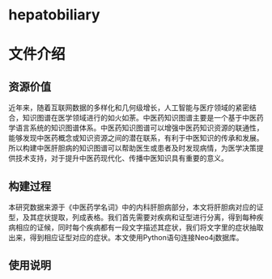 # hepatobiliary
# 文件介绍  
## 资源价值  
近年来，随着互联网数据的多样化和几何级增长，人工智能与医疗领域的紧密结合，知识图谱在医学领域进行的如火如荼。中医药知识图谱主要是一个基于中医药学语言系统的知识图谱体系。中医药知识图谱可以增强中医药知识资源的联通性，能够发现中医药概念或知识资源之间的潜在联系，有利于中医知识的传承和发展。所以构建中医肝胆病的知识图谱可以帮助医生或患者及时发现病情，为医学决策提供技术支持，对于提升中医药现代化、传播中医知识具有重要的意义。  
## 构建过程  
本研究数据来源于《中医药学名词》中的内科肝胆病部分，本文将肝胆病对应的证型，及其症状提取，列成表格。我们首先需要对疾病和证型进行分离，得到每种疾病相应的证候，同时每个疾病都有一段文字描述其症状，我们将文字里的症状抽取出来，得到相应证型对应的症状。本文使用Python语句连接Neo4j数据库。  
## 使用说明  



